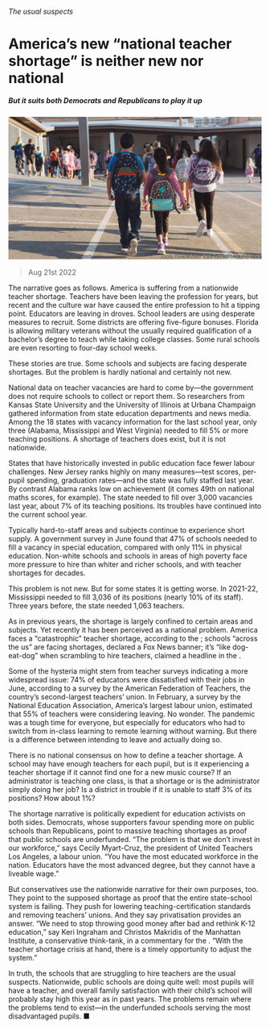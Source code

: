 ###### The usual suspects

# America’s new “national teacher shortage” is neither new nor national 

##### But it suits both Democrats and Republicans to play it up 

![image](images/20220820_USP507.jpg) 

> Aug 21st 2022 

The narrative goes as follows. America is suffering from a nationwide teacher shortage. Teachers have been leaving the profession for years, but recent  and the culture war have caused the entire profession to hit a tipping point. Educators are leaving in droves. School leaders are using desperate measures to recruit. Some districts are offering five-figure bonuses. Florida is allowing military veterans without the usually required qualification of a bachelor’s degree to teach while taking college classes. Some rural schools are even resorting to four-day school weeks. 

These stories are true. Some schools and subjects are facing desperate shortages. But the problem is hardly national and certainly not new.

National data on teacher vacancies are hard to come by—the government does not require schools to collect or report them. So researchers from Kansas State University and the University of Illinois at Urbana Champaign gathered information from state education departments and news media. Among the 18 states with vacancy information for the last school year, only three (Alabama, Mississippi and West Virginia) needed to fill 5% or more teaching positions. A shortage of teachers does exist, but it is not nationwide.

States that have historically invested in public education face fewer labour challenges. New Jersey ranks highly on many measures—test scores, per-pupil spending, graduation rates—and the state was fully staffed last year. By contrast Alabama ranks low on achievement (it comes 49th on national maths scores, for example). The state needed to fill over 3,000 vacancies last year, about 7% of its teaching positions. Its troubles have continued into the current school year.

Typically hard-to-staff areas and subjects continue to experience short supply. A government survey in June found that 47% of schools needed to fill a vacancy in special education, compared with only 11% in physical education. Non-white schools and schools in areas of high poverty face more pressure to hire than whiter and richer schools, and  with teacher shortages for decades.

This problem is not new. But for some states it is getting worse. In 2021-22, Mississippi needed to fill 3,036 of its positions (nearly 10% of its staff). Three years before, the state needed 1,063 teachers.

As in previous years, the shortage is largely confined to certain areas and subjects. Yet recently it has been perceived as a national problem. America faces a “catastrophic” teacher shortage, according to the ; schools “across the us” are facing shortages, declared a Fox News banner; it’s “like dog-eat-dog” when scrambling to hire teachers, claimed a headline in the . 

Some of the hysteria might stem from teacher surveys indicating a more widespread issue: 74% of educators were dissatisfied with their jobs in June, according to a survey by the American Federation of Teachers, the country’s second-largest teachers’ union. In February, a survey by the National Education Association, America’s largest labour union, estimated that 55% of teachers were considering leaving. No wonder. The pandemic was a tough time for everyone, but especially for educators who had to switch from in-class learning to remote learning without warning. But there is a difference between intending to leave and actually doing so.

There is no national consensus on how to define a teacher shortage. A school may have enough teachers for each pupil, but is it experiencing a teacher shortage if it cannot find one for a new music course? If an administrator is teaching one class, is that a shortage or is the administrator simply doing her job? Is a district in trouble if it is unable to staff 3% of its positions? How about 1%?

The shortage narrative is politically expedient for education activists on both sides. Democrats, whose supporters favour spending more on public schools than Republicans, point to massive teaching shortages as proof that public schools are underfunded. “The problem is that we don’t invest in our workforce,” says Cecily Myart-Cruz, the president of United Teachers Los Angeles, a labour union. “You have the most educated workforce in the nation. Educators have the most advanced degree, but they cannot have a liveable wage.” 

But conservatives use the nationwide narrative for their own purposes, too. They point to the supposed shortage as proof that the entire state-school system is failing. They push for lowering teaching-certification standards and removing teachers’ unions. And they say privatisation provides an answer. “We need to stop throwing good money after bad and rethink K-12 education,” say Keri Ingraham and Christos Makridis of the Manhattan Institute, a conservative think-tank, in a commentary for the . “With the teacher shortage crisis at hand, there is a timely opportunity to adjust the system.”

In truth, the schools that are struggling to hire teachers are the usual suspects. Nationwide, public schools are doing quite well: most pupils will have a teacher, and overall family satisfaction with their child’s school will probably stay high this year as in past years. The problems remain where the problems tend to exist—in the underfunded schools serving the most disadvantaged pupils. ■


